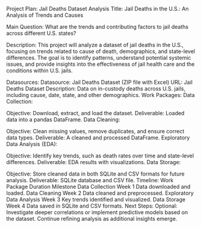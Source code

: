 Project Plan: Jail Deaths Dataset Analysis
Title:
Jail Deaths in the U.S.: An Analysis of Trends and Causes

Main Question:
What are the trends and contributing factors to jail deaths across different U.S. states?

Description:
This project will analyze a dataset of jail deaths in the U.S., focusing on trends related to cause of death, demographics, and state-level differences. The goal is to identify patterns, understand potential systemic issues, and provide insights into the effectiveness of jail health care and the conditions within U.S. jails.

Datasources:
Datasource: Jail Deaths Dataset (ZIP file with Excel)
URL: Jail Deaths Dataset
Description: Data on in-custody deaths across U.S. jails, including cause, date, state, and other demographics.
Work Packages:
Data Collection:

Objective: Download, extract, and load the dataset.
Deliverable: Loaded data into a pandas DataFrame.
Data Cleaning:

Objective: Clean missing values, remove duplicates, and ensure correct data types.
Deliverable: A cleaned and processed DataFrame.
Exploratory Data Analysis (EDA):

Objective: Identify key trends, such as death rates over time and state-level differences.
Deliverable: EDA results with visualizations.
Data Storage:

Objective: Store cleaned data in both SQLite and CSV formats for future analysis.
Deliverable: SQLite database and CSV file.
Timeline:
Work Package	Duration	Milestone
Data Collection	Week 1	Data downloaded and loaded.
Data Cleaning	Week 2	Data cleaned and preprocessed.
Exploratory Data Analysis	Week 3	Key trends identified and visualized.
Data Storage	Week 4	Data saved in SQLite and CSV formats.
Next Steps:
Optional: Investigate deeper correlations or implement predictive models based on the dataset.
Continue refining analysis as additional insights emerge.
